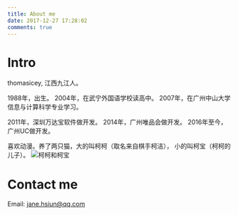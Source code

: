 ```yaml
---
title: About me
date: 2017-12-27 17:28:02
comments: true
---
```

# Intro

thomasicey, 江西九江人。

1988年，出生。
2004年，在武宁外国语学校读高中。
2007年，在广州中山大学信息与计算科学专业学习。

2011年，深圳万达宝软件做开发。
2014年，广州唯品会做开发。
2016年至今，广州UC做开发。

喜欢动漫。养了两只猫，大的叫柯柯（取名来自棋手柯洁）， 小的叫柯宝（柯柯的儿子）。
![](/images/cat.jpg "柯柯和柯宝") 

# Contact me

Email: jane.hsiun@qq.com
